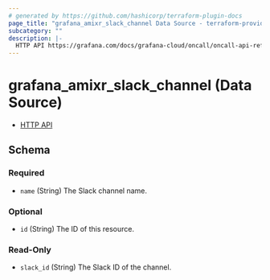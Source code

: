 ```yaml
---
# generated by https://github.com/hashicorp/terraform-plugin-docs
page_title: "grafana_amixr_slack_channel Data Source - terraform-provider-grafana"
subcategory: ""
description: |-
  HTTP API https://grafana.com/docs/grafana-cloud/oncall/oncall-api-reference/slack_channels/
---
```


# grafana_amixr_slack_channel (Data Source)

* [HTTP API](https://grafana.com/docs/grafana-cloud/oncall/oncall-api-reference/slack_channels/)



<!-- schema generated by tfplugindocs -->
## Schema

### Required

- `name` (String) The Slack channel name.

### Optional

- `id` (String) The ID of this resource.

### Read-Only

- `slack_id` (String) The Slack ID of the channel.


